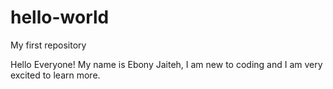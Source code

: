 # hello-world
My first repository

Hello Everyone! My name is Ebony Jaiteh, I am new to coding and I am very excited to learn more.
